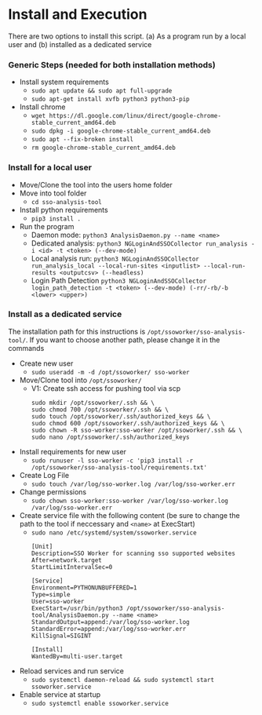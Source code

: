 # Install and Execution
There are two options to install this script. (a) As a program run by a local user and (b) installed as a dedicated service
### Generic Steps (needed for both installation methods)
- Install system requirements
  - `sudo apt update && sudo apt full-upgrade`
  - `sudo apt-get install xvfb python3 python3-pip`
- Install chrome
  - `wget https://dl.google.com/linux/direct/google-chrome-stable_current_amd64.deb`
  - `sudo dpkg -i google-chrome-stable_current_amd64.deb`
  - `sudo apt --fix-broken install`
  - `rm google-chrome-stable_current_amd64.deb`

### Install for a local user
- Move/Clone the tool into the users home folder
- Move into tool folder
  - `cd sso-analysis-tool`
- Install python requirements
  - `pip3 install .`
- Run the program
  - Daemon mode: `python3 AnalysisDaemon.py --name <name>`
  - Dedicated analysis: `python3 NGLoginAndSSOCollector run_analysis -i <id> -t <token> (--dev-mode)`
  - Local analysis run: `python3 NGLoginAndSSOCollector run_analysis_local --local-run-sites <inputlist> --local-run-results <outputcsv> (--headless)`
  - Login Path Detection `python3 NGLoginAndSSOCollector login_path_detection -t <token> (--dev-mode) (-rr/-rb/-b <lower> <upper>)`
  
### Install as a dedicated service
The installation path for this instructions is `/opt/ssoworker/sso-analysis-tool/`. If you want to choose another path, please change it in the commands
- Create new user 
  - `sudo useradd -m -d /opt/ssoworker/ sso-worker`
- Move/Clone tool into `/opt/ssoworker/`
  - V1: Create ssh access for pushing tool via scp 
    ```
    sudo mkdir /opt/ssoworker/.ssh && \
    sudo chmod 700 /opt/ssoworker/.ssh && \
    sudo touch /opt/ssoworker/.ssh/authorized_keys && \
    sudo chmod 600 /opt/ssoworker/.ssh/authorized_keys && \
    sudo chown -R sso-worker:sso-worker /opt/ssoworker/.ssh && \
    sudo nano /opt/ssoworker/.ssh/authorized_keys
    ```
- Install requirements for new user 
  - `sudo runuser -l sso-worker -c 'pip3 install -r /opt/ssoworker/sso-analysis-tool/requirements.txt'`
- Create Log File 
  - `sudo touch /var/log/sso-worker.log /var/log/sso-worker.err`
- Change permissions 
  - `sudo chown sso-worker:sso-worker /var/log/sso-worker.log /var/log/sso-worker.err`  
- Create service file with the following content (be sure to change the path to the tool if neccessary and `<name>` at ExecStart)
  - `sudo nano /etc/systemd/system/ssoworker.service`
    ```
    [Unit]
    Description=SSO Worker for scanning sso supported websites
    After=network.target
    StartLimitIntervalSec=0
  
    [Service]
    Environment=PYTHONUNBUFFERED=1
    Type=simple
    User=sso-worker
    ExecStart=/usr/bin/python3 /opt/ssoworker/sso-analysis-tool/AnalysisDaemon.py --name <name>
    StandardOutput=append:/var/log/sso-worker.log
    StandardError=append:/var/log/sso-worker.err
    KillSignal=SIGINT
  
    [Install]
    WantedBy=multi-user.target
    ```
- Reload services and run service
  - `sudo systemctl daemon-reload && sudo systemctl start ssoworker.service`
- Enable service at startup 
  - `sudo systemctl enable ssoworker.service`